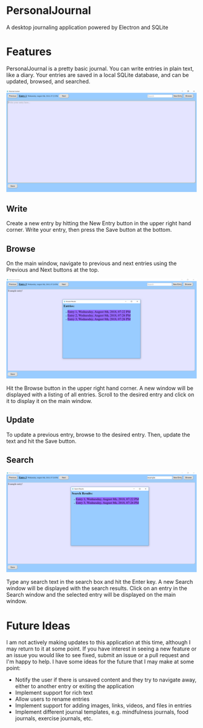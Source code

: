 # PersonalJournal
A desktop journaling application powered by Electron and SQLite

# Features
PersonalJournal is a pretty basic journal.  You can write entries in plain text, like a diary.  Your entries are saved in a local SQLite database, and can be updated, browsed, and searched.  

![Main Window](images/main.PNG)

## Write

Create a new entry by hitting the New Entry button in the upper right hand corner.  Write your entry, then press the Save button at the bottom.

## Browse

On the main window, navigate to previous and next entries using the Previous and Next buttons at the top.

![Browse Window](images/browse.PNG)

Hit the Browse button in the upper right hand corner.  A new window will be displayed with a listing of all entries.  Scroll to the desired entry and click on it to display it on the main window.

## Update

To update a previous entry, browse to the desired entry.  Then, update the text and hit the Save button.

## Search

![Save Window](images/save.PNG)

Type any search text in the search box and hit the Enter key.  A new Search window will be displayed with the search results.  Click on an entry in the Search window and the selected entry will be displayed on the main window.

# Future Ideas

I am not actively making updates to this application at this time, although I may return to it at some point.  If you have interest in seeing a new feature or an issue you would like to see fixed, submit an issue or a pull request and I'm happy to help.  I have some ideas for the future that I may make at some point:

- Notify the user if there is unsaved content and they try to navigate away, either to another entry or exiting the application
- Implement support for rich text
- Allow users to rename entries 
- Implement support for adding images, links, videos, and files in entries
- Implement different journal templates, e.g. mindfulness journals, food journals, exercise journals, etc.
